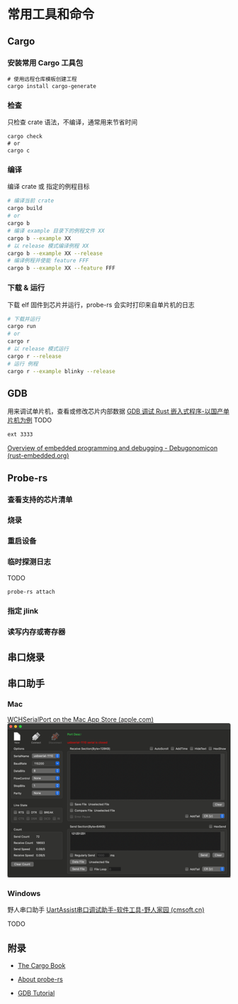 
# 常用工具和命令

## Cargo

### 安装常用 Cargo 工具包

```
# 使用远程仓库模板创建工程
cargo install cargo-generate
```

### 检查

只检查 crate 语法，不编译，通常用来节省时间
```
cargo check
# or
cargo c
```

### 编译

编译 crate 或 指定的例程目标
``` bash
# 编译当前 crate
cargo build
# or
cargo b
# 编译 example 目录下的例程文件 XX
cargo b --example XX
# 以 release 模式编译例程 XX
cargo b --example XX --release
# 编译例程并使能 feature FFF
cargo b --example XX --feature FFF
```

### 下载 & 运行

下载 elf 固件到芯片并运行，probe-rs 会实时打印来自单片机的日志
``` bash
# 下载并运行
cargo run
# or
cargo r
# 以 release 模式运行
cargo r --release
# 运行 例程
cargo r --example blinky --release
```

## GDB

用来调试单片机，查看或修改芯片内部数据
[GDB 调试 Rust 嵌入式程序-以国产单片机为例](https://mp.weixin.qq.com/s/xPEa6lbgIghFrpBeDgdxSw)
TODO
``` bash
ext 3333
```

[Overview of embedded programming and debugging - Debugonomicon (rust-embedded.org)](https://docs.rust-embedded.org/debugonomicon/)
## Probe-rs

### 查看支持的芯片清单

### 烧录

### 重启设备

### 临时探测日志

TODO
``` bash
probe-rs attach 
```

### 指定 jlink

### 读写内存或寄存器

## 串口烧录


## 串口助手
### Mac
[WCHSerialPort on the Mac App Store (apple.com)](https://apps.apple.com/tm/app/wchserialport/id1580700717?mt=12)
![wchSerialPort(mac)](./images/wch_serial_port_mac.png)
### Windows
野人串口助手
[UartAssist串口调试助手-软件工具-野人家园 (cmsoft.cn)](https://www.cmsoft.cn/resource/101.html)

TODO

## 附录

- [The Cargo Book](https://doc.rust-lang.org/cargo/index.html)

- [About probe-rs](https://probe.rs/docs/overview/about-probe-rs/)

- [GDB Tutorial](https://www.cs.umd.edu/~srhuang/teaching/cmsc212/gdb-tutorial-handout.pdf)
